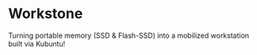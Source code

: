 # Workstone
Turning portable memory (SSD &amp; Flash-SSD) into a mobilized workstation built via Kubuntu!
